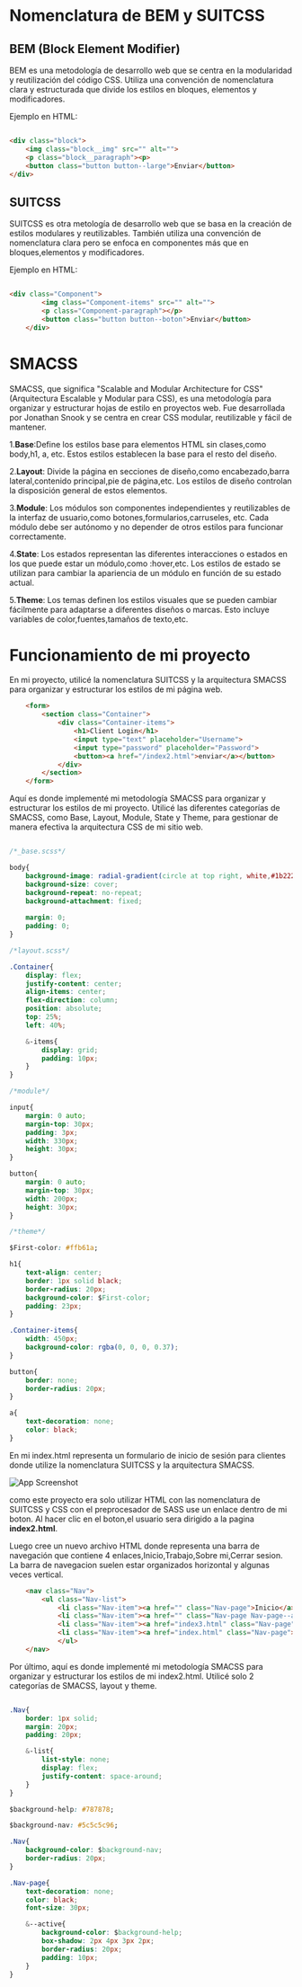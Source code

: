 # Nomenclatura de BEM y SUITCSS

## BEM (Block Element Modifier)

BEM es una metodología de desarrollo web que se centra en la modularidad y reutilización del código CSS. Utiliza una convención de nomenclatura clara y estructurada que divide los estilos en bloques, elementos y modificadores.

Ejemplo en HTML:

```html

<div class="block">
    <img class="block__img" src="" alt="">
    <p class="block__paragraph"><p>
    <button class="button button--large">Enviar</button>
</div>

```

## SUITCSS

SUITCSS es otra metología de desarrollo web que se basa en la creación de estilos modulares y reutilizables. También utiliza una convención de nomenclatura clara pero se enfoca en componentes más que en bloques,elementos y modificadores.

Ejemplo en HTML:

```html

<div class="Component">
        <img class="Component-items" src="" alt="">
        <p class="Component-paragraph"></p>
        <button class="button button--boton">Enviar</button>
    </div>

```

# SMACSS

SMACSS, que significa "Scalable and Modular Architecture for CSS" (Arquitectura Escalable y Modular para CSS), es una metodología para organizar y estructurar hojas de estilo en proyectos web. Fue desarrollada por Jonathan Snook y se centra en crear CSS modular, reutilizable y fácil de mantener.

1.**Base**:Define los estilos base para elementos HTML sin clases,como body,h1, a, etc. Estos estilos establecen la base para el resto del diseño.

2.**Layout**: Divide la página en secciones de diseño,como encabezado,barra lateral,contenido principal,pie de página,etc. Los estilos de diseño controlan la disposición general de estos elementos.

3.**Module**: Los módulos son componentes independientes y reutilizables de la interfaz de usuario,como botones,formularios,carruseles, etc. Cada módulo debe ser autónomo y no depender de otros estilos para funcionar correctamente.

4.**State**: Los estados representan las diferentes interacciones o estados en los que puede estar un módulo,como :hover,etc. Los estilos de estado se utilizan para cambiar la apariencia de un módulo en función de su estado actual.

5.**Theme**: Los temas definen los estilos visuales que se pueden cambiar fácilmente para adaptarse a diferentes diseños o marcas. Esto incluye variables de color,fuentes,tamaños de texto,etc.

# Funcionamiento de mi proyecto

En mi proyecto, utilicé la nomenclatura SUITCSS y la arquitectura SMACSS para organizar y estructurar los estilos de mi página web.

```html
    <form>
        <section class="Container">
            <div class="Container-items">
                <h1>Client Login</h1>
                <input type="text" placeholder="Username">
                <input type="password" placeholder="Password">
                <button><a href="/index2.html">enviar</a></button>
            </div>
        </section>
    </form>
```

Aquí es donde implementé mi metodología SMACSS para organizar y estructurar los estilos de mi proyecto. Utilicé las diferentes categorías de SMACSS, como Base, Layout, Module, State y Theme, para gestionar de manera efectiva la arquitectura CSS de mi sitio web.

```css

/*_base.scss*/

body{
    background-image: radial-gradient(circle at top right, white,#1b222b);
    background-size: cover;
    background-repeat: no-repeat;
    background-attachment: fixed;
    
    margin: 0;
    padding: 0;
}

/*layout.scss*/

.Container{
    display: flex;
    justify-content: center;
    align-items: center;
    flex-direction: column;
    position: absolute;
    top: 25%;
    left: 40%;

    &-items{
        display: grid;
        padding: 10px;
    }
}

/*module*/

input{
    margin: 0 auto;
    margin-top: 30px;
    padding: 3px;
    width: 330px;
    height: 30px;
}

button{
    margin: 0 auto;
    margin-top: 30px;
    width: 200px;
    height: 30px;
}

/*theme*/

$First-color: #ffb61a;

h1{
    text-align: center;
    border: 1px solid black;
    border-radius: 20px;
    background-color: $First-color;
    padding: 23px;
}

.Container-items{
    width: 450px;
    background-color: rgba(0, 0, 0, 0.37);
}

button{
    border: none;
    border-radius: 20px;
}

a{
    text-decoration: none;
    color: black;
}

```



En mi index.html representa un formulario de inicio de sesión para clientes donde utilize la nomenclatura SUITCSS y la arquitectura SMACSS.

![App Screenshot](image-1.png)

como este proyecto era solo utilizar HTML con las nomenclatura de SUITCSS y CSS con el preprocesador de SASS use un enlace dentro de mi boton. Al hacer clic en el boton,el usuario sera dirigido a la pagina **index2.html**.

Luego cree un nuevo archivo HTML donde representa una barra de navegación que contiene 4 enlaces,Inicio,Trabajo,Sobre mi,Cerrar sesion. La barra de navegacion suelen estar organizados horizontal y algunas veces vertical.

```html
    <nav class="Nav">
        <ul class="Nav-list">
            <li class="Nav-item"><a href="" class="Nav-page">Inicio</a></li>
            <li class="Nav-item"><a href="" class="Nav-page Nav-page--active">Trabajos</a></li>
            <li class="Nav-item"><a href="index3.html" class="Nav-page">Sobre mi</a></li>
            <li class="Nav-item"><a href="index.html" class="Nav-page">Cerrar Sesion</a></li>
            </ul>
    </nav>
```

Por último, aquí es donde implementé mi metodología SMACSS para organizar y estructurar los estilos de mi index2.html. Utilicé solo 2 categorías de SMACSS, layout y theme.

```css

.Nav{
    border: 1px solid;
    margin: 20px;
    padding: 20px;

    &-list{
        list-style: none;
        display: flex;
        justify-content: space-around;
    }
}

$background-help: #787878;

$background-nav: #5c5c5c96;

.Nav{
    background-color: $background-nav;
    border-radius: 20px;
}

.Nav-page{
    text-decoration: none;
    color: black;
    font-size: 30px;

    &--active{
        background-color: $background-help;
        box-shadow: 2px 4px 3px 2px;
        border-radius: 20px;
        padding: 10px;
    }
}

```



